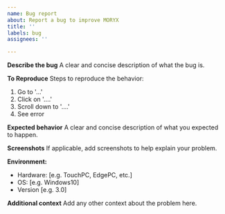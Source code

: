 ```yaml
---
name: Bug report
about: Report a bug to improve MORYX
title: ''
labels: bug
assignees: ''

---
```


**Describe the bug**
A clear and concise description of what the bug is.

**To Reproduce**
Steps to reproduce the behavior:
1. Go to '...'
2. Click on '....'
3. Scroll down to '....'
4. See error

**Expected behavior**
A clear and concise description of what you expected to happen.

**Screenshots**
If applicable, add screenshots to help explain your problem.

**Environment:**
 - Hardware: [e.g. TouchPC, EdgePC, etc.]
 - OS: [e.g. Windows10]
 - Version [e.g. 3.0]

**Additional context**
Add any other context about the problem here.
